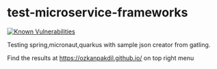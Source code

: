 # test-microservice-frameworks

[![Known Vulnerabilities](https://snyk.io/test/github/ozkanpakdil/test-microservice-frameworks/badge.svg)](https://snyk.io/test/github/ozkanpakdil/test-microservice-frameworks)

Testing spring,micronaut,quarkus with sample json creator from gatling.

Find the results at https://ozkanpakdil.github.io/ on top right menu

